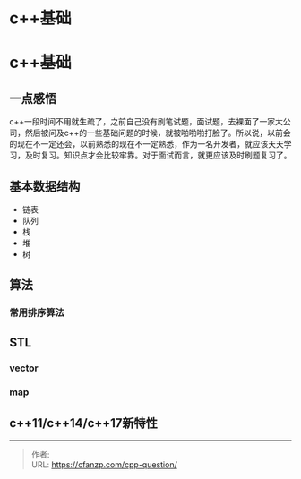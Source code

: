 # c++基础


<!--more-->
# c++基础
## 一点感悟
c++一段时间不用就生疏了，之前自己没有刷笔试题，面试题，去裸面了一家大公司，然后被问及c++的一些基础问题的时候，就被啪啪啪打脸了。所以说，以前会的现在不一定还会，以前熟悉的现在不一定熟悉，作为一名开发者，就应该天天学习，及时复习。知识点才会比较牢靠。对于面试而言，就更应该及时刷题复习了。

## 基本数据结构
- 链表
- 队列
- 栈
- 堆
- 树
## 算法
### 常用排序算法

## STL
### vector

### map

## c++11/c++14/c++17新特性


---

> 作者:   
> URL: https://cfanzp.com/cpp-question/  

